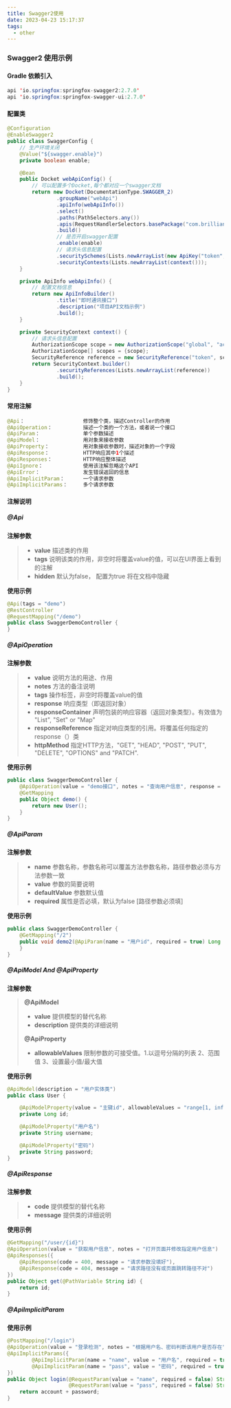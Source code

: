 ```yaml
---
title: Swagger2使用
date: 2023-04-23 15:17:37
tags:
  - other
---
```


### Swagger2 使用示例

#### Gradle 依赖引入

```java
api 'io.springfox:springfox-swagger2:2.7.0'
api 'io.springfox:springfox-swagger-ui:2.7.0'
```

#### 配置类

```java
@Configuration
@EnableSwagger2
public class SwaggerConfig {
    // 生产环境关闭
    @Value("${swagger.enable}")
    private boolean enable;

    @Bean
    public Docket webApiConfig() {
        // 可以配置多个Docket,每个都对应一个swagger文档
        return new Docket(DocumentationType.SWAGGER_2)
                .groupName("webApi")
                .apiInfo(webApiInfo())
                .select()
                .paths(PathSelectors.any())
                .apis(RequestHandlerSelectors.basePackage("com.brilliant.im"))
                .build()
                // 是否开启swagger配置
                .enable(enable)
                // 请求头信息配置
                .securitySchemes(Lists.newArrayList(new ApiKey("token", "token", "header")))
                .securityContexts(Lists.newArrayList(context()));
    }

    private ApiInfo webApiInfo() {
        // 配置文档信息
        return new ApiInfoBuilder()
                .title("即时通讯接口")
                .description("项目API文档示例")
                .build();
    }

    private SecurityContext context() {
        // 请求头信息配置
        AuthorizationScope scope = new AuthorizationScope("global", "accessEverything");
        AuthorizationScope[] scopes = {scope};
        SecurityReference reference = new SecurityReference("token", scopes);
        return SecurityContext.builder()
                .securityReferences(Lists.newArrayList(reference))
                .build();
    }
}
```

#### 常用注解

```java
@Api：					修饰整个类，描述Controller的作用
@ApiOperation：			描述一个类的一个方法，或者说一个接口
@ApiParam：				单个参数描述
@ApiModel：				用对象来接收参数
@ApiProperty：			用对象接收参数时，描述对象的一个字段
@ApiResponse：			HTTP响应其中1个描述
@ApiResponses：			HTTP响应整体描述
@ApiIgnore：				使用该注解忽略这个API
@ApiError：				发生错误返回的信息
@ApiImplicitParam：		一个请求参数
@ApiImplicitParams：		多个请求参数
```



#### 注解说明

##### @Api 

**注解参数**

> - **value** 描述类的作用
> - **tags** 说明该类的作用，非空时将覆盖value的值，可以在UI界面上看到的注解
> - **hidden** 默认为false， 配置为true 将在文档中隐藏

**使用示例**

```java
@Api(tags = "demo")
@RestController
@RequestMapping("/demo")
public class SwaggerDemoController {
}
```



##### @ApiOperation

**注解参数**

> - **value** 说明方法的用途、作用
> - **notes** 方法的备注说明
> - **tags** 操作标签，非空时将覆盖value的值
> - **response** 响应类型（即返回对象）
> - **responseContainer**   声明包装的响应容器（返回对象类型）。有效值为 "List", "Set" or "Map"
> - **responseReference** 指定对响应类型的引用。将覆盖任何指定的response（）类
> - **httpMethod** 指定HTTP方法，"GET", "HEAD", "POST", "PUT", "DELETE", "OPTIONS" and "PATCH".

**使用示例**

```java
public class SwaggerDemoController {
    @ApiOperation(value = "demo接口", notes = "查询用户信息", response = User.class)
    @GetMapping
    public Object demo() {
        return new User();
    }
}
```



##### @ApiParam

**注解参数**

> - **name** 参数名称，参数名称可以覆盖方法参数名称，路径参数必须与方法参数一致
> - **value** 参数的简要说明
> - **defaultValue** 参数默认值
> - **required** 属性是否必填，默认为false [路径参数必须填]

**使用示例**

```java
public class SwaggerDemoController {
    @GetMapping("/2")
    public void demo2(@ApiParam(name = "用户id", required = true) Long userId) {
    }
}
```



##### @ApiModel And @ApiProperty

**注解参数**

> **@ApiModel**
>
> - **value** 提供模型的替代名称
> - **description** 提供类的详细说明
>
> **@ApiProperty**
>
> - **allowableValues** 限制参数的可接受值。1.以逗号分隔的列表   2、范围值  3、设置最小值/最大值

**使用示例**

```java
@ApiModel(description = "用户实体类")
public class User {

    @ApiModelProperty(value = "主键id", allowableValues = "range[1, infinity]")
    private Long id;

    @ApiModelProperty("用户名")
    private String username;

    @ApiModelProperty("密码")
    private String password;
}
```



##### @ApiResponse

**注解参数**

> - **code** 提供模型的替代名称
> - **message** 提供类的详细说明

**使用示例**

```java
@GetMapping("/user/{id}")
@ApiOperation(value = "获取用户信息", notes = "打开页面并修改指定用户信息")
@ApiResponses({
    @ApiResponse(code = 400, message = "请求参数没填好"),
    @ApiResponse(code = 404, message = "请求路径没有或页面跳转路径不对")
})
public Object get(@PathVariable String id) {
    return id;
}
```



##### @ApiImplicitParam

**使用示例**

```java
@PostMapping("/login")
@ApiOperation(value = "登录检测", notes = "根据用户名、密码判断该用户是否存在")
@ApiImplicitParams({
        @ApiImplicitParam(name = "name", value = "用户名", required = true, paramType = "query", dataType = "String"),
        @ApiImplicitParam(name = "pass", value = "密码", required = true, paramType = "query", dataType = "String")
})
public Object login(@RequestParam(value = "name", required = false) String account,
                    @RequestParam(value = "pass", required = false) String password) {
    return account + password;
}
```

